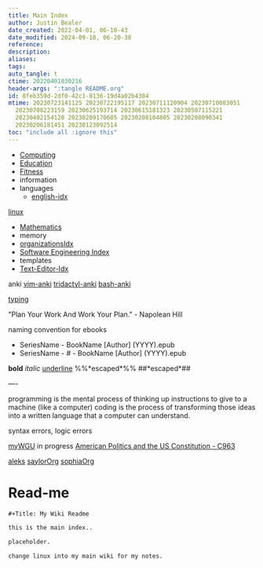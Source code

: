 ```yaml
---
title: Main Index
author: Justin Bealer
date_created: 2022-04-01, 06-10-43
date_modified: 2024-09-18, 06-20-38
reference: 
description: 
aliases: 
tags: 
auto_tangle: t
ctime: 20220401030216
header-args: ":tangle README.org"
id: 8feb359d-2df0-42c1-8136-19d4a02b4384
mtime: 20230723141125 20230722195117 20230711120904 20230710083051
  20230708223159 20230625193714 20230615181323 20230507115221
  20230402154128 20230209170605 20230208104805 20230208090341
  20230206181451 20230123092514
toc: "include all :ignore this"
---
```




- [Computing](id:e4cb556a-1a38-428a-b220-f8f536de1513)
- [Education](id:6c5c4054-b96f-41b9-b6b7-d016752cfe29)
- [Fitness](id:18f0e5a4-c633-4485-aa77-fc24d6037556)
- information
- languages
  - [english-idx](id:3aebecef-3bde-4417-9ac8-4da3a8e249ca)

[linux](id:7c74d046-30f1-4eac-b49f-5ea691ef5b76)

- [Mathematics](id:2f6a9063-b79f-408d-903d-57b874750075)
- memory
- [organizationsIdx](id:964b711a-ab5c-4d65-971b-ff19b9ded451)
- [Software Engineering Index](id:9112127d-96f8-47f7-b359-e1ceb5056d94)
- templates
- [Text-Editor-Idx](id:a186d3b9-2b81-4e50-8438-cf20798fa2e4)

anki [vim-anki](id:02c3dfdd-dd5e-4347-9d7b-373efb1a5017)
[tridactyl-anki](id:8a8f569e-87d1-433e-beb2-75c3d16050b5)
[bash-anki](id:bf75c0b4-9e27-4103-b113-dd55f439d727)

[typing](id:94a99ca2-7716-4d19-a1cf-72f6ca68a39a)

"Plan Your Work And Work Your Plan." - Napolean Hill

naming convention for ebooks

- SeriesName - BookName \[Author\] (YYYY).epub
- SeriesName - \# - BookName \[Author\] (YYYY).epub

**bold** *italic* <u>underline</u> %%\*escaped\*%% \##\*escaped\*##

—-

programming is the mental process of thinking up instructions to give to
a machine (like a computer) coding is the process of transforming those
ideas into a written language that a computer can understand.

syntax errors, logic errors

[myWGU](id:bca2713d-6311-4360-90c2-19b1007defe9) in progress [American
Politics and the US Constitution -
C963](id:2d781bd3-2da9-4cbb-89e0-fba5e816bc4d)

[aleks](id:6057d229-d2f5-4785-ac38-bcf923d627bc)
[saylorOrg](id:3fb74550-ee9b-4f47-9b9b-397272216d75)
[sophiaOrg](id:cda1f280-927a-4814-8f56-cf7f630a77e6)

# Read-me

``` org
#+Title: My Wiki Readme

this is the main index..

placeholder.

change linux into my main wiki for my notes.

```
